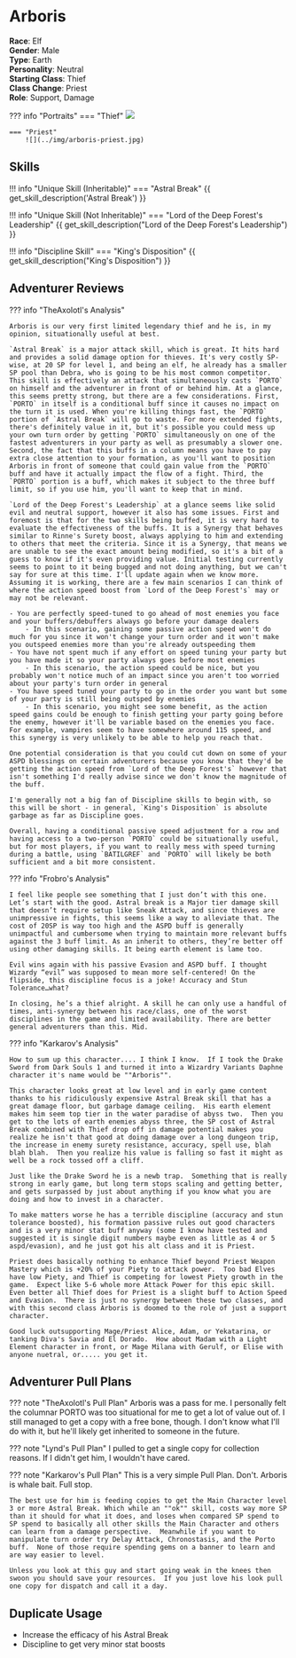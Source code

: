 # Arboris

**Race**: Elf  
**Gender**: Male  
**Type**: Earth  
**Personality**: Neutral  
**Starting Class**: Thief  
**Class Change**: Priest   
**Role**: Support, Damage

??? info "Portraits"
    === "Thief"
        ![](../img/arboris-thief.jpg)

    === "Priest"
        ![](../img/arboris-priest.jpg)

## Skills

!!! info "Unique Skill (Inheritable)"
    === "Astral Break"
        {{ get_skill_description('Astral Break') }}

!!! info "Unique Skill (Not Inheritable)"
    === "Lord of the Deep Forest's Leadership"
        {{ get_skill_description("Lord of the Deep Forest's Leadership") }}

!!! info "Discipline Skill"
    === "King's Disposition"
        {{ get_skill_description("King's Disposition") }}

## Adventurer Reviews

??? info "TheAxolotl's Analysis"

    Arboris is our very first limited legendary thief and he is, in my opinion, situationally useful at best.

    `Astral Break` is a major attack skill, which is great. It hits hard and provides a solid damage option for thieves. It's very costly SP-wise, at 20 SP for level 1, and being an elf, he already has a smaller SP pool than Debra, who is going to be his most common competitor. This skill is effectively an attack that simultaneously casts `PORTO` on himself and the adventurer in front of or behind him. At a glance, this seems pretty strong, but there are a few considerations. First, `PORTO` in itself is a conditional buff since it causes no impact on the turn it is used. When you're killing things fast, the `PORTO` portion of `Astral Break` will go to waste. For more extended fights, there's definitely value in it, but it's possible you could mess up your own turn order by getting `PORTO` simultaneously on one of the fastest adventurers in your party as well as presumably a slower one. Second, the fact that this buffs in a column means you have to pay extra close attention to your formation, as you'll want to position Arboris in front of someone that could gain value from the `PORTO` buff and have it actually impact the flow of a fight. Third, the `PORTO` portion is a buff, which makes it subject to the three buff limit, so if you use him, you'll want to keep that in mind.

    `Lord of the Deep Forest's Leadership` at a glance seems like solid evil and neutral support, however it also has some issues. First and foremost is that for the two skills being buffed, it is very hard to evaluate the effectiveness of the buffs. It is a Synergy that behaves similar to Rinne's Surety boost, always applying to him and extending to others that meet the criteria. Since it is a Synergy, that means we are unable to see the exact amount being modified, so it's a bit of a guess to know if it's even providing value. Initial testing currently seems to point to it being bugged and not doing anything, but we can't say for sure at this time. I'll update again when we know more. Assuming it is working, there are a few main scenarios I can think of where the action speed boost from `Lord of the Deep Forest's` may or may not be relevant.

    - You are perfectly speed-tuned to go ahead of most enemies you face and your buffers/debuffers always go before your damage dealers
        - In this scenario, gaining some passive action speed won't do much for you since it won't change your turn order and it won't make you outspeed enemies more than you're already outspeeding them
    - You have not spent much if any effort on speed tuning your party but you have made it so your party always goes before most enemies
        - In this scenario, the action speed could be nice, but you probably won't notice much of an impact since you aren't too worried about your party's turn order in general
    - You have speed tuned your party to go in the order you want but some of your party is still being outsped by enemies
        - In this scenario, you might see some benefit, as the action speed gains could be enough to finish getting your party going before the enemy, however it'll be variable based on the enemies you face. For example, vampires seem to have somewhere around 115 speed, and this synergy is very unlikely to be able to help you reach that.

    One potential consideration is that you could cut down on some of your ASPD blessings on certain adventurers because you know that they'd be getting the action speed from `Lord of the Deep Forest's` however that isn't something I'd really advise since we don't know the magnitude of the buff.

    I'm generally not a big fan of Discipline skills to begin with, so this will be short - in general, `King's Disposition` is absolute garbage as far as Discipline goes.

    Overall, having a conditional passive speed adjustment for a row and having access to a two-person `PORTO` could be situationally useful, but for most players, if you want to really mess with speed turning during a battle, using `BATILGREF` and `PORTO` will likely be both sufficient and a bit more consistent.

??? info "Frobro's Analysis"

    I feel like people see something that I just don’t with this one. Let’s start with the good. Astral break is a Major tier damage skill that doesn’t require setup like Sneak Attack, and since thieves are unimpressive in fights, this seems like a way to alleviate that. The cost of 20SP is way too high and the ASPD buff is generally unimpactful and cumbersome when trying to maintain more relevant buffs against the 3 buff limit. As an inherit to others, they’re better off using other damaging skills. It being earth element is lame too.

    Evil wins again with his passive Evasion and ASPD buff. I thought Wizardy “evil” was supposed to mean more self-centered! On the flipside, this discipline focus is a joke! Accuracy and Stun Tolerance…what?

    In closing, he’s a thief alright. A skill he can only use a handful of times, anti-synergy between his race/class, one of the worst disciplines in the game and limited availability. There are better general adventurers than this. Mid.

??? info "Karkarov's Analysis"

    How to sum up this character.... I think I know.  If I took the Drake Sword from Dark Souls 1 and turned it into a Wizardry Variants Daphne character it's name would be ""Arboris"".

    This character looks great at low level and in early game content thanks to his ridiculously expensive Astral Break skill that has a great damage floor, but garbage damage ceiling.  His earth element makes him seem top tier in the water paradise of abyss two.  Then you get to the lots of earth enemies abyss three, the SP cost of Astral Break combined with Thief drop off in damage potential makes you realize he isn't that good at doing damage over a long dungeon trip, the increase in enemy surety resistance, accuracy, spell use, blah blah blah.  Then you realize his value is falling so fast it might as well be a rock tossed off a cliff.

    Just like the Drake Sword he is a newb trap.  Something that is really strong in early game, but long term stops scaling and getting better, and gets surpassed by just about anything if you know what you are doing and how to invest in a character.  

    To make matters worse he has a terrible discipline (accuracy and stun tolerance boosted), his formation passive rules out good characters and is a very minor stat buff anyway (some I know have tested and suggested it is single digit numbers maybe even as little as 4 or 5 aspd/evasion), and he just got his alt class and it is Priest.

    Priest does basically nothing to enhance Thief beyond Priest Weapon Mastery which is +20% of your Piety to attack power.  Too bad Elves have low Piety, and Thief is competing for lowest Piety growth in the game.  Expect like 5-6 whole more Attack Power for this epic skill.  Even better all Thief does for Priest is a slight buff to Action Speed and Evasion.  There is just no synergy between these two classes, and with this second class Arboris is doomed to the role of just a support character.  

    Good luck outsupporting Mage/Priest Alice, Adam, or Yekatarina, or tanking Diva's Savia and El Dorado.  How about Madam with a Light Element character in front, or Mage Milana with Gerulf, or Elise with anyone nuetral, or..... you get it.

## Adventurer Pull Plans

??? note "TheAxolotl's Pull Plan"
    Arboris was a pass for me. I personally felt the columnar PORTO was too situational for me to get a lot of value out of. I still managed to get a copy with a free bone, though. I don't know what I'll do with it, but he'll likely get inherited to someone in the future.

??? note "Lynd's Pull Plan"
    I pulled to get a single copy for collection reasons. If I didn't get him, I wouldn't have cared.
    
??? note "Karkarov's Pull Plan"
    This is a very simple Pull Plan.  Don't.  Arboris is whale bait.  Full stop.

    The best use for him is feeding copies to get the Main Character level 3 or more Astral Break. Which while an ""ok"" skill, costs way more SP than it should for what it does, and loses when compared SP spend to SP spend to basically all other skills the Main Character and others can learn from a damage perspective.  Meanwhile if you want to manipulate turn order try Delay Attack, Chronostasis, and the Porto buff.  None of those require spending gems on a banner to learn and are way easier to level.

    Unless you look at this guy and start going weak in the knees then swoon you should save your resources.  If you just love his look pull one copy for dispatch and call it a day.

## Duplicate Usage

* Increase the efficacy of his Astral Break
* Discipline to get very minor stat boosts
